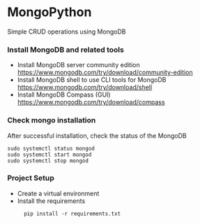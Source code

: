 # MongoPython
Simple CRUD operations using MongoDB

### Install MongoDB and related tools
- Install MongoDB server community edition https://www.mongodb.com/try/download/community-edition
- Install MongoDB shell to use CLI tools for MongoDB https://www.mongodb.com/try/download/shell
- Install MongoDB Compass (GUI) https://www.mongodb.com/try/download/compass

### Check mongo installation
After successful installation, check the status of the MongoDB
```commandline
sudo systemctl status mongod
sudo systemctl start mongod
sudo systemctl stop mongod
```

### Project Setup
- Create a virtual environment
- Install the requirements
  ```commandline
    pip install -r requirements.txt
  ```
